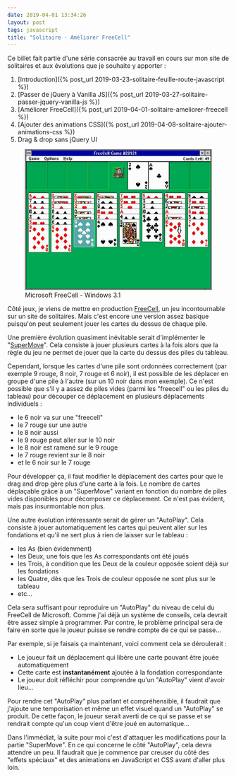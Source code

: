 ```yaml
---
date: 2019-04-01 13:34:26
layout: post
tags: javascript
title: "Solitaire - Améliorer FreeCell"
---
```


Ce billet fait partie d'une série consacrée au travail en cours sur mon site de
solitaires et aux évolutions que je souhaite y apporter :

1. [Introduction]({% post_url 2019-03-23-solitaire-feuille-route-javascript %})
2. [Passer de jQuery à Vanilla JS]({% post_url 2019-03-27-solitaire-passer-jquery-vanilla-js %})
3. [Améliorer FreeCell]({% post_url 2019-04-01-solitaire-ameliorer-freecell %})
4. [Ajouter des animations CSS]({% post_url 2019-04-08-solitaire-ajouter-animations-css %})
5. Drag & drop sans jQuery UI

<figure>
  <img src="/public/2019/freecell.jpg" alt="microsoft-freecell" />
  <figcaption>Microsoft FreeCell - Windows 3.1</figcaption>
</figure>

Côté jeux, je viens de mettre en production
[FreeCell](https://www.solitaire-play.com/freecell/), un jeu incontournable sur
un site de solitaires. Mais c'est encore une version assez basique puisqu'on
peut seulement jouer les cartes du dessus de chaque pile.

Une première évolution quasiment inévitable serait d'implémenter le
"[SuperMove](http://www.solitairelaboratory.com/fcfaq.html#Supermove)". Cela
consiste à jouer plusieurs cartes à la fois alors que la règle du jeu ne permet
de jouer que la carte du dessus des piles du tableau.

Cependant, lorsque les cartes d'une pile sont ordonnées correctement (par
exemple 9 rouge, 8 noir, 7 rouge et 6 noir), il est possible de les déplacer en
groupe d'une pile à l'autre (sur un 10 noir dans mon exemple). Ce n'est possible
que s'il y a assez de piles vides (parmi les "freecell" ou les piles du tableau)
pour découper ce déplacement en plusieurs déplacements individuels :

* le 6 noir va sur une "freecell"
* le 7 rouge sur une autre
* le 8 noir aussi
* le 9 rouge peut aller sur le 10 noir
* le 8 noir est ramené sur le 9 rouge
* le 7 rouge revient sur le 8 noir
* et le 6 noir sur le 7 rouge

Pour développer ça, il faut modifier le déplacement des cartes pour que le drag
and drop gère plus d'une carte à la fois. Le nombre de cartes déplaçable grâce à
un "SuperMove" variant en fonction du nombre de piles vides disponibles pour
décomposer ce déplacement. Ce n'est pas évident, mais pas insurmontable non
plus.

Une autre évolution intéressante serait de gérer un "AutoPlay". Cela consiste à
jouer automatiquement les cartes qui peuvent aller sur les fondations et qu'il
ne sert plus à rien de laisser sur le tableau :

* les As (bien évidemment)
* les Deux, une fois que les As correspondants ont été joués
* les Trois, à condition que les Deux de la couleur opposée soient déjà sur les
  fondations
* les Quatre, dès que les Trois de couleur opposée ne sont plus sur le tableau
* etc...

Cela sera suffisant pour reproduire un "AutoPlay" du niveau de celui du FreeCell
de Microsoft. Comme j'ai déjà un système de conseils, cela devrait être assez
simple à programmer. Par contre, le problème principal sera de faire en sorte
que le joueur puisse se rendre compte de ce qui se passe...

Par exemple, si je faisais ça maintenant, voici comment cela se déroulerait :

* Le joueur fait un déplacement qui libère une carte pouvant être jouée
  automatiquement
* Cette carte est __instantanément__ ajoutée à la fondation correspondante
* Le joueur doit réfléchir pour comprendre qu'un "AutoPlay" vient d'avoir
  lieu...

Pour rendre cet "AutoPlay" plus parlant et compréhensible, il faudrait que
j'ajoute une temporisation et même un effet visuel quand un "AutoPlay" se
produit. De cette façon, le joueur serait averti de ce qui se passe et se
rendrait compte qu'un coup vient d'être joué en automatique...

Dans l'immédiat, la suite pour moi c'est d'attaquer les modifications pour la
partie "SuperMove". En ce qui concerne le côté "AutoPlay", cela devra attendre
un peu. Il faudrait que je commence par creuser du côté des "effets spéciaux" et
des animations en JavaScript et CSS avant d'aller plus loin.
